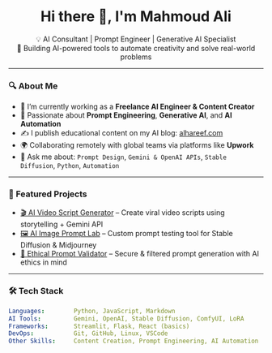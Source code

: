 <h1 align="center">Hi there 👋, I'm Mahmoud Ali</h1>

<p align="center">
  💡 AI Consultant | Prompt Engineer | Generative AI Specialist<br>
  🚀 Building AI-powered tools to automate creativity and solve real-world problems
</p>

---

### 🔍 About Me

- 🔭 I’m currently working as a **Freelance AI Engineer & Content Creator**
- 🧠 Passionate about **Prompt Engineering**, **Generative AI**, and **AI Automation**
- ✍️ I publish educational content on my AI blog: [alhareef.com](https://www.alhareef.com)
- 🌍 Collaborating remotely with global teams via platforms like **Upwork**
- 💬 Ask me about: `Prompt Design`, `Gemini & OpenAI APIs`, `Stable Diffusion`, `Python`, `Automation`

---

### 🚀 Featured Projects

- [🎬 AI Video Script Generator](https://github.com/mahmoudali002/ai-video-script-generator) – Create viral video scripts using storytelling + Gemini API  
- [🖼️ AI Image Prompt Lab](https://github.com/Mahmoudali002/AI-Image-Prompt-Lab) – Custom prompt testing tool for Stable Diffusion & Midjourney  
- [🔐 Ethical Prompt Validator](https://github.com/...) – Secure & filtered prompt generation with AI ethics in mind  

---

### 🛠️ Tech Stack

```yaml
Languages:        Python, JavaScript, Markdown  
AI Tools:         Gemini, OpenAI, Stable Diffusion, ComfyUI, LoRA  
Frameworks:       Streamlit, Flask, React (basics)  
DevOps:           Git, GitHub, Linux, VSCode  
Other Skills:     Content Creation, Prompt Engineering, AI Automation  
